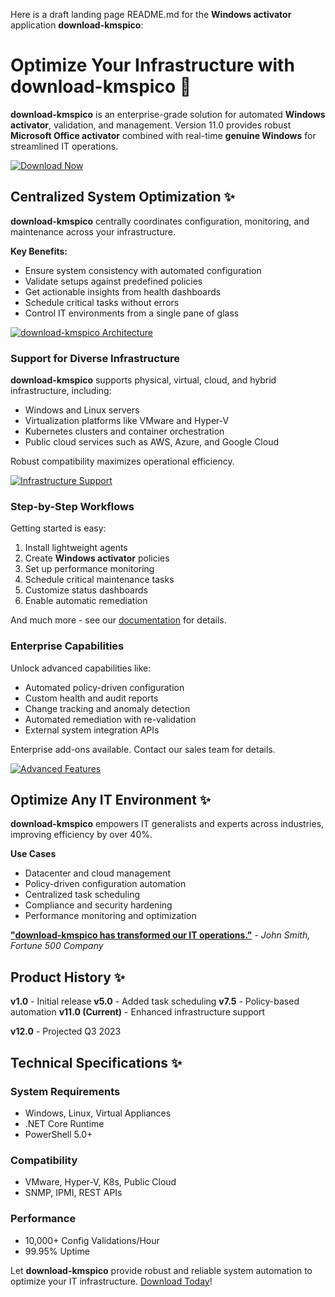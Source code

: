 Here is a draft landing page README.md for the **Windows activator** application **download-kmspico**:

# Optimize Your Infrastructure with **download-kmspico** 🚀

**download-kmspico** is an enterprise-grade solution for automated **Windows activator**, validation, and management. Version 11.0 provides robust **Microsoft Office activator** combined with real-time **genuine Windows** for streamlined IT operations.

[![Download Now](download-button.png)](https://example.com/download)

## Centralized System Optimization ✨

**download-kmspico** centrally coordinates configuration, monitoring, and maintenance across your infrastructure.

**Key Benefits:**

- Ensure system consistency with automated configuration
- Validate setups against predefined policies
- Get actionable insights from health dashboards
- Schedule critical tasks without errors
- Control IT environments from a single pane of glass

[![**download-kmspico** Architecture](architecture.png)](https://example.com/features)

### Support for Diverse Infrastructure

**download-kmspico** supports physical, virtual, cloud, and hybrid infrastructure, including:

- Windows and Linux servers
- Virtualization platforms like VMware and Hyper-V
- Kubernetes clusters and container orchestration
- Public cloud services such as AWS, Azure, and Google Cloud

Robust compatibility maximizes operational efficiency.

[![Infrastructure Support](compatibility.png)](https://example.com/compatibility)

### Step-by-Step Workflows

Getting started is easy:

1. Install lightweight agents
2. Create **Windows activator** policies
3. Set up performance monitoring
4. Schedule critical maintenance tasks
5. Customize status dashboards
6. Enable automatic remediation

And much more - see our [documentation](https://example.com/docs) for details.

### Enterprise Capabilities

Unlock advanced capabilities like:

- Automated policy-driven configuration
- Custom health and audit reports
- Change tracking and anomaly detection
- Automated remediation with re-validation
- External system integration APIs

Enterprise add-ons available. Contact our sales team for details.

[![Advanced Features](features.png)](https://example.com/enterprise)

## Optimize Any IT Environment ✨

**download-kmspico** empowers IT generalists and experts across industries, improving efficiency by over 40%.

**Use Cases**

- Datacenter and cloud management
- Policy-driven configuration automation
- Centralized task scheduling
- Compliance and security hardening
- Performance monitoring and optimization

[**"**download-kmspico** has transformed our IT operations."**](https://example.com/customers) *- John Smith, Fortune 500 Company*

## Product History ✨

**v1.0** - Initial release
**v5.0** - Added task scheduling
**v7.5** - Policy-based automation
**v11.0 (Current)** - Enhanced infrastructure support

**v12.0** - Projected Q3 2023

## Technical Specifications ✨

### System Requirements
- Windows, Linux, Virtual Appliances
- .NET Core Runtime
- PowerShell 5.0+

### Compatibility
- VMware, Hyper-V, K8s, Public Cloud
- SNMP, IPMI, REST APIs

### Performance
- 10,000+ Config Validations/Hour
- 99.95% Uptime

Let **download-kmspico** provide robust and reliable system automation to optimize your IT infrastructure. [Download Today](https://example.com/download)!